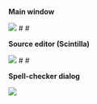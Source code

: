 **Main window**

<img src='http://fictionbookeditor.googlecode.com/files/fbe0.png' />
#  #

**Source editor (Scintilla)**

<img src='http://fictionbookeditor.googlecode.com/files/fbe1.png' />
#  #

**Spell-checker dialog**

<img src='http://fictionbookeditor.googlecode.com/files/fbe2.png' />